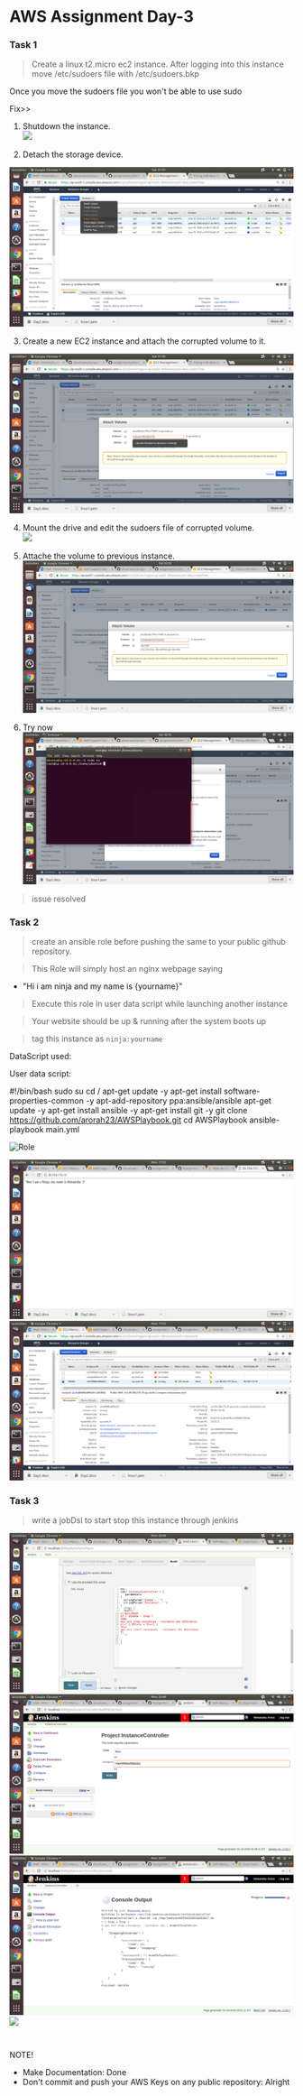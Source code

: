 # AWS Assignment Day-3


### Task 1
> Create a linux t2.micro ec2 instance. After logging into this instance move /etc/sudoers file with /etc/sudoers.bkp 

Once you move the sudoers file you won't be able to use sudo

Fix>>

1. Shutdown the instance.  
![](media/1.Shutdown.png)

2. Detach the storage device.

![](media/2Detach.png)  

3. Create a new EC2 instance and attach the corrupted volume to it.

![](media/3Attach.png)  

4. Mount the drive and edit the sudoers file of corrupted volume.  
![](media/4editfile.png)

5. Attache the volume to previous instance.  
![](media/5Attach.png)

6. Try now
![](media/6ssh.png)  

> issue resolved

### Task 2
> create an ansible role before pushing the same to your public github repository.



> This Role will simply host an nginx webpage saying
  - "Hi i am ninja and my name is {yourname}" 


> Execute this role in user data script while launching another instance

> Your website should be up & running after the system boots up

> tag this instance as `ninja:yourname`

DataScript used:

User data script:

#!/bin/bash
sudo su
cd /
apt-get update -y
apt-get install software-properties-common -y
apt-add-repository ppa:ansible/ansible
apt-get update -y
apt-get install ansible -y
apt-get install git -y
git clone https://github.com/arorah23/AWSPlaybook.git
cd AWSPlaybook
ansible-playbook main.yml

![Role](https://github.com/arorah23/Assignments/tree/master/Playbook)

![](media/Task2.1.png)
![](media/Task2.1.1.png)


### Task 3
> write a jobDsl to start stop this instance through jenkins  

![DSL JOB](media/Task3.png)
![Output](media/Task3.1.png)
![](media/Task3.3.png)
![](media/Task4.png)
#
  NOTE!
  - Make Documentation: Done
  - Don't commit and push your AWS Keys on any public repository: Alright
